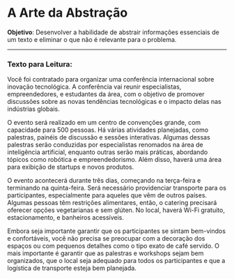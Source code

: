 # A Arte da Abstração 

**Objetivo**: Desenvolver a habilidade de abstrair informações essenciais de um texto e eliminar o que não é relevante para o problema.

---

### Texto para Leitura:

Você foi contratado para organizar uma conferência internacional sobre inovação tecnológica. A conferência vai reunir especialistas, empreendedores, e estudantes da área, com o objetivo de promover discussões sobre as novas tendências tecnológicas e o impacto delas nas indústrias globais.

O evento será realizado em um centro de convenções grande, com capacidade para 500 pessoas. Há várias atividades planejadas, como palestras, painéis de discussão e sessões interativas. Algumas dessas palestras serão conduzidas por especialistas renomados na área de inteligência artificial, enquanto outras serão mais práticas, abordando tópicos como robótica e empreendedorismo. Além disso, haverá uma área para exibição de startups e novos produtos.

O evento acontecerá durante três dias, começando na terça-feira e terminando na quinta-feira. Será necessário providenciar transporte para os participantes, especialmente para aqueles que vêm de outros países. Algumas pessoas têm restrições alimentares, então, o catering precisará oferecer opções vegetarianas e sem glúten. No local, haverá Wi-Fi gratuito, estacionamento, e banheiros acessíveis.

Embora seja importante garantir que os participantes se sintam bem-vindos e confortáveis, você não precisa se preocupar com a decoração dos espaços ou com pequenos detalhes como o tipo exato de café servido. O mais importante é garantir que as palestras e workshops sejam bem organizados, que o local seja adequado para todos os participantes e que a logística de transporte esteja bem planejada.
